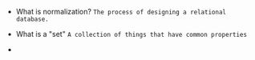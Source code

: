 - What is normalization?
    `The process of designing a relational database.`

- What is a "set"
    `A collection of things that have common properties`

- 
